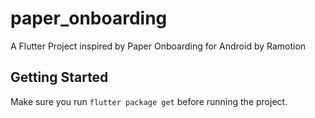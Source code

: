 # paper_onboarding

A Flutter Project inspired by Paper Onboarding for Android by Ramotion
## Getting Started

Make sure you run `flutter package get` before running the project.
